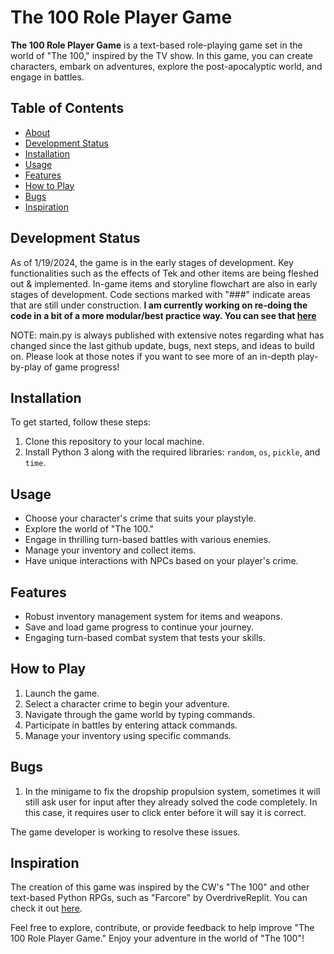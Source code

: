 # The 100 Role Player Game

**The 100 Role Player Game** is a text-based role-playing game set in the world of "The 100," inspired by the TV show. In this game, you can create characters, embark on adventures, explore the post-apocalyptic world, and engage in battles.

## Table of Contents
- [About](#the-100-role-player-game)
- [Development Status](#development-status)
- [Installation](#installation)
- [Usage](#usage)
- [Features](#features)
- [How to Play](#how-to-play)
- [Bugs](#bugs)
- [Inspiration](#inspiration)

## Development Status

As of 1/19/2024, the game is in the early stages of development. Key functionalities such as the effects of Tek and other items are being fleshed out & implemented. In-game items and storyline flowchart are also in early stages of development. Code sections marked with "###" indicate areas that are still under construction. 
**I am currently working on re-doing the code in a bit of a more modular/best practice way. You can see that [here](https://github.com/raisa-d/RPGClean)**

NOTE: main.py is always published with extensive notes regarding what has changed since the last github update, bugs, next steps, and ideas to build on. 
Please look at those notes if you want to see more of an in-depth play-by-play of game progress!

## Installation

To get started, follow these steps:

1. Clone this repository to your local machine.
2. Install Python 3 along with the required libraries: `random`, `os`, `pickle`, and `time`.

## Usage

- Choose your character's crime that suits your playstyle.
- Explore the world of "The 100."
- Engage in thrilling turn-based battles with various enemies.
- Manage your inventory and collect items.
- Have unique interactions with NPCs based on your player's crime.

## Features

- Robust inventory management system for items and weapons.
- Save and load game progress to continue your journey.
- Engaging turn-based combat system that tests your skills.

## How to Play

1. Launch the game.
2. Select a character crime to begin your adventure.
3. Navigate through the game world by typing commands.
4. Participate in battles by entering attack commands.
5. Manage your inventory using specific commands.

## Bugs

1. In the minigame to fix the dropship propulsion system, sometimes it will still ask user for input after they already solved the code completely. In this case, it requires user to click enter before it will say it is correct.

The game developer is working to resolve these issues.

## Inspiration

The creation of this game was inspired by the CW's "The 100" and other text-based Python RPGs, such as "Farcore" by OverdriveReplit. You can check it out [here](https://replit.com/@OverdriveReplit/Farcore?v=1#main.py).

Feel free to explore, contribute, or provide feedback to help improve "The 100 Role Player Game." Enjoy your adventure in the world of "The 100"!
